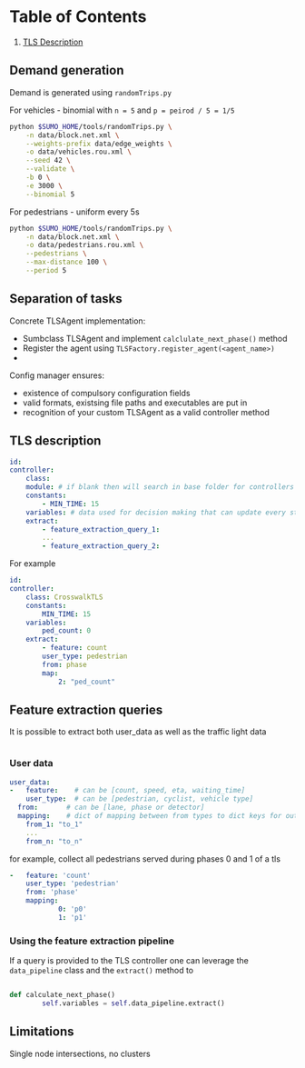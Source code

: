 # Table of Contents
1. [TLS Description](#paragraph1)


## Demand generation

Demand is generated using `randomTrips.py`

For vehicles - binomial with `n = 5` and `p = peirod / 5 = 1/5`

```sh
python $SUMO_HOME/tools/randomTrips.py \
    -n data/block.net.xml \
    --weights-prefix data/edge_weights \
    -o data/vehicles.rou.xml \
    --seed 42 \
    --validate \
    -b 0 \
    -e 3000 \
    --binomial 5
```

For pedestrians - uniform every 5s
```sh
python $SUMO_HOME/tools/randomTrips.py \
    -n data/block.net.xml \
    -o data/pedestrians.rou.xml \
    --pedestrians \
    --max-distance 100 \
    --period 5 
```

## Separation of tasks 

Concrete TLSAgent implementation:
 - Sumbclass TLSAgent and implement `calclulate_next_phase()` method
 - Register the agent using `TLSFactory.register_agent(<agent_name>)`
 - 

Config manager ensures:
 - existence of compulsory configuration fields
 - valid formats, existsing file paths and executables are put in
 - recognition of your custom TLSAgent as a valid controller method


## TLS description <a name="paragraph1"></a>
```yml
id:
controller:
    class:
    module: # if blank then will search in base folder for controllers
    constants:
        - MIN_TIME: 15
    variables: # data used for decision making that can update every step, store MPC 
    extract:
        - feature_extraction_query_1:
        ...
        - feature_extraction_query_2:
```

For example

```yml
id:
controller:
    class: CrosswalkTLS
    constants:
        MIN_TIME: 15
    variables:
        ped_count: 0
    extract:
        - feature: count
        user_type: pedestrian
        from: phase
        map:
            2: "ped_count" 
```

## Feature extraction queries

It is possible to extract both user_data as well as the traffic light data
```
```

### User data
```yml
user_data:
-	feature:    # can be [count, speed, eta, waiting_time]
	user_type:  # can be [pedestrian, cyclist, vehicle type]
  from:       # can be [lane, phase or detector]
  mapping:    # dict of mapping between from types to dict keys for output
    from_1: "to_1"
    ...
    from_n: "to_n"
```

for example, collect all pedestrians served during phases 0 and 1 of a tls

```yml
-	feature: 'count'
	user_type: 'pedestrian'
	from: 'phase'
	mapping:
			0: 'p0'
			1: 'p1'
```

### Using the feature extraction pipeline
If a query is provided to the TLS controller one can leverage
the `data_pipeline` class and the `extract()` method to 
```python

def calculate_next_phase()
		self.variables = self.data_pipeline.extract()


```

## Limitations
Single node intersections, no clusters
